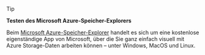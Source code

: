 > [!TIP]
> 
> **Testen des Microsoft Azure-Speicher-Explorers**
> 
> Beim [Microsoft Azure-Speicher-Explorer](../articles/vs-azure-tools-storage-manage-with-storage-explorer.md) handelt es sich um eine kostenlose eigenständige App von Microsoft, über die Sie ganz einfach visuell mit Azure Storage-Daten arbeiten können – unter Windows, MacOS und Linux.
> 
> 

